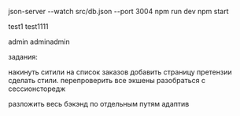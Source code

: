 json-server --watch src/db.json --port 3004
npm run dev
npm start

test1
test1111

admin
adminadmin

задания:

накинуть ситили  на список заказов
добавить страницу претензии
сделать стили. 
перепроверить все экшены
разобраться с сессионсторедж


<!-- приватные страницы спросить ссылку на видеозвонок// решил не делать. не интересно -->
разложить весь бэкэнд по отдельным путям
адаптив
